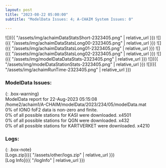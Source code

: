 ```yaml
---
layout: post
title: "2023-08-22 05:00:00"
subtitle: "ModelData Issues: 4; A-CHAIM System Issues: 0"

---
```


![]({{ "/assets/img/achaimDataStatsShort-2323405.png" | relative_url }})
![]({{ "/assets/img/achaimDataStatsLong00-2323405.png" | relative_url }})
![]({{ "/assets/img/achaimDataStatsLong01-2323405.png" | relative_url }})
![]({{ "/assets/img/achaimDataStatsLong02-2323405.png" | relative_url }})
![]({{ "/assets/img/modelDataDataStats-2323405.png" | relative_url }})
![]({{ "/assets/img/modelDataStationStats-2323405.png" | relative_url }})
![]({{ "/assets/img/achaimRunTime-2323405.png" | relative_url }})


### ModelData Issues:  
  
{: .box-warning}  
 ModelData report for 22-Aug-2023 05:15:08   
 /home2/achaim1/A-CHAIM/modelData/2023/234/05/modelData.mat   
 0% of IONO foF2 data is non-zero and finite.   
 0% of all possible stations for KASI were downloaded. x4501   
 0% of all possible stations for QGN were downloaded. x432   
 0% of all possible stations for KARTVERKET were downloaded. x4210   
  


### Logs:  
  
{: .box-note}  
[Logs.zip]({{ "/assets/other/logs.zip" | relative_url }})  
[Log Info]({{ "/logInfo" | relative_url }})  
